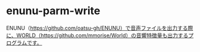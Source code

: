 # enunu-parm-write
ENUNU（https://github.com/oatsu-gh/ENUNU）で音声ファイルを出力する際に、WORLD（https://github.com/mmorise/World）の音響特徴量も出力するプログラムです。
